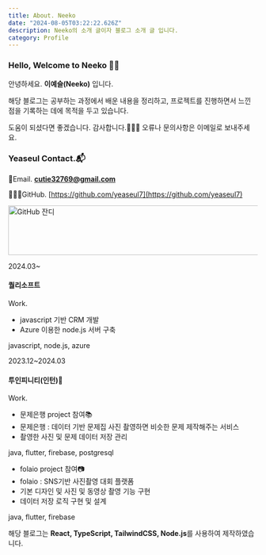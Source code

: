 ```yaml
---
title: About. Neeko
date: "2024-08-05T03:22:22.626Z"
description: Neeko의 소개 글이자 블로그 소개 글 입니다.
category: Profile
---
```


### Hello, Welcome to Neeko 👋🏻

안녕하세요. **이예슬(Neeko)** 입니다.

해당 블로그는 공부하는 과정에서 배운 내용을 정리하고, 프로젝트를 진행하면서 느낀 점을 기록하는 데에 목적을 두고 있습니다.

도움이 되셨다면 좋겠습니다. 감사합니다.🙇🏻‍♀️ 오류나 문의사항은 이메일로 보내주세요.

### Yeaseul Contact.📬

📨Email. **cutie32769@gmail.com**

👩🏻‍💻GitHub. [https://github.com/yeaseul7](https://github.com/yeaseul7)

<img src="https://ghchart.rshah.org/yeaseul7" class="grassGit" alt="GitHub 잔디" width="800" height="100">

2024.03~

#### 퀄리소프트

Work.

- javascript 기반 CRM 개발
- Azure 이용한 node.js 서버 구축

javascript, node.js, azure

2023.12~2024.03

#### 투인피니티(인턴)🐣

Work.

- 문제은행 project 참여📚
- 문제은행 : 데이터 기반 문제집 사진 촬영하면 비슷한 문제 제작해주는 서비스
- 촬영한 사진 및 문제 데이터 저장 관리

java, flutter, firebase, postgresql

- folaio project 참여📷
- folaio : SNS기반 사진촬영 대회 플랫폼
- 기본 디자인 및 사진 및 동영상 촬영 기능 구현
- 데이터 저장 로직 구현 및 설계

java, flutter, firebase

해당 블로그는 **React, TypeScript, TailwindCSS, Node.js**를 사용하여 제작하였습니다.
